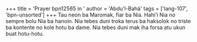 +++
title = 'Prayer bpn12565 in '
author = 'Abdu'l-Bahá'
tags = ['lang-107', 'bpn-unsorted']
+++
Tau neon ba Maromak, fiar ba Nia. Hahi’i Nia no sempre bolu Nia ba hanoin. Nia tebes duni troka terus ba haksolok no triste ba kontente no kole hotu ba dame.
Nia tebes duni mak iha forsa atu ukun buat hotu-hotu.
